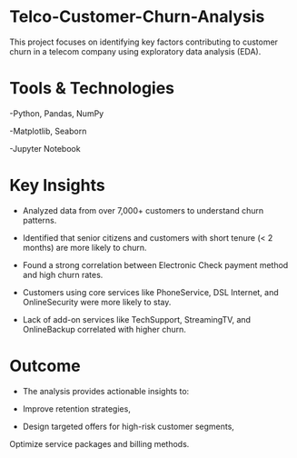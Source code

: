 # Telco-Customer-Churn-Analysis

This project focuses on identifying key factors contributing to customer churn in a telecom company using exploratory data analysis (EDA).

# Tools & Technologies

-Python, Pandas, NumPy

-Matplotlib, Seaborn

-Jupyter Notebook

# Key Insights

- Analyzed data from over 7,000+ customers to understand churn patterns.

- Identified that senior citizens and customers with short tenure (< 2 months) are more likely to churn.

- Found a strong correlation between Electronic Check payment method and high churn rates.

- Customers using core services like PhoneService, DSL Internet, and OnlineSecurity were more likely to stay.

- Lack of add-on services like TechSupport, StreamingTV, and OnlineBackup correlated with higher churn.

# Outcome

- The analysis provides actionable insights to:

- Improve retention strategies,

- Design targeted offers for high-risk customer segments,

Optimize service packages and billing methods.
